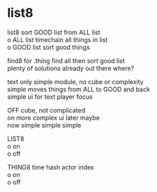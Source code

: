 # list8

list8 sort GOOD list from ALL list   
o ALL list timechain all things in list   
o GOOD list sort good things  

find8 for .thing find all then sort good list  
plenty of solutions already out there where?

text only simple module, no cube or complexity  
simple moves things from ALL to GOOD and back  
simple ui for text player focus   

OFF cube, not complicated   
on more complex ui later maybe   
now simple simple simple  

LIST8   
o on   
o off  

THING8 time hash actor index    
o on    
o off    

